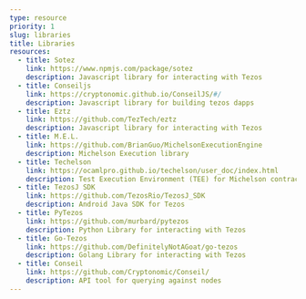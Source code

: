 ```yaml
---
type: resource
priority: 1
slug: libraries
title: Libraries
resources:
  - title: Sotez
    link: https://www.npmjs.com/package/sotez
    description: Javascript library for interacting with Tezos
  - title: Conseiljs
    link: https://cryptonomic.github.io/ConseilJS/#/
    description: Javascript library for building tezos dapps
  - title: Eztz
    link: https://github.com/TezTech/eztz
    description: Javascript library for interacting with Tezos
  - title: M.E.L.
    link: https://github.com/BrianGuo/MichelsonExecutionEngine
    description: Michelson Execution library
  - title: Techelson
    link: https://ocamlpro.github.io/techelson/user_doc/index.html
    description: Test Execution Environment (TEE) for Michelson contracts
  - title: TezosJ SDK
    link: https://github.com/TezosRio/TezosJ_SDK
    description: Android Java SDK for Tezos
  - title: PyTezos
    link: https://github.com/murbard/pytezos
    description: Python Library for interacting with Tezos
  - title: Go-Tezos
    link: https://github.com/DefinitelyNotAGoat/go-tezos
    description: Golang Library for interacting with Tezos
  - title: Conseil
    link: https://github.com/Cryptonomic/Conseil/
    description: API tool for querying against nodes
---
```

